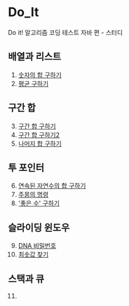 # Do_It
Do it! 알고리즘 코딩 테스트 자바 편 - 스터디

## 배열과 리스트
1. [숫자의 합 구하기](https://github.com/caoyu-dev/Do_It/blob/master/src/Do_It/P11720.java)
2. [평균 구하기](https://github.com/caoyu-dev/Do_It/blob/master/src/Do_It/P1546.java)

## 구간 합
3. [구간 합 구하기](https://github.com/caoyu-dev/Do_It/blob/master/src/Do_It/P11659.java)
4. [구간 합 구하기2](https://github.com/caoyu-dev/Do_It/blob/master/src/Do_It/P11660.java)
5. [나머지 합 구하기](https://github.com/caoyu-dev/Do_It/blob/master/src/Do_It/P10986.java)

## 투 포인터
6. [연속된 자연수의 합 구하기](https://github.com/caoyu-dev/Do_It/blob/master/src/Do_It/P2018.java)
7. [주몽의 명령](https://github.com/caoyu-dev/Do_It/blob/master/src/Do_It/P1940.java)
8. ['좋은 수' 구하기](https://github.com/caoyu-dev/Do_It/blob/master/src/Do_It/P1253.java)

## 슬라이딩 윈도우
9. [DNA 비밀번호](https://github.com/caoyu-dev/Do_It/blob/master/src/Do_It/P12891.java)
10. [최솟값 찾기](https://github.com/caoyu-dev/Do_It/blob/master/src/Do_It/P11003.java)

## 스택과 큐
11. 